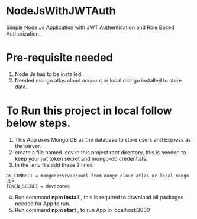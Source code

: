 # NodeJsWithJWTAuth
Simple Node Js Application with JWT Authentication and Role Based Authorization.

# Pre-requisite needed
1. Node Js has to be installed.
2. Needed mongo atlas cloud account or local mongo installed to store data.

# To Run this project in local follow below steps.

1. This App uses Mongo DB as the database to store users and Express as the server.
2. create a file named .env in this project root directory, this is needed to keep your jwt token secret and mongo-db credentials.
3. In the .env file add these 2 lines.
```
DB_CONNECT = mongodb+srv://<url from mongo cloud atlas or local mongo db>
TOKEN_SECRET = devdcores
```
4. Run command **npm install** , this is required to download all packages needed for App to run.
5. Run command **npm start** , to run App in localhost:3000

